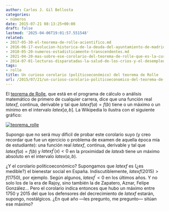 ```yaml
---
author: Carlos J. Gil Bellosta
categories:
- números
date: 2015-07-21 08:13:25+00:00
draft: false
lastmod: '2025-04-06T19:01:57.551548'
related:
- 2017-05-30-el-teorema-de-rolle-acientifico.md
- 2016-06-17-evolucion-historica-de-la-deuda-del-ayuntamiento-de-madrid.md
- 2010-05-20-numeros-estadisticamente-transcendentes.md
- 2021-04-20-mas-sobre-ese-corolario-del-teorema-de-rolle-que-es-la-curva-de-laffer.md
- 2014-07-01-lecturas-disparatadas-la-salud-de-los-crios-y-el-desempleo.md
tags:
- rolle
title: Un curioso corolario (políticoeconómico) del teorema de Rolle
url: /2015/07/21/un-curioso-corolario-politicoeconomico-del-teorema-de-rolle/
---
```


El [teorema de Rolle](https://en.wikipedia.org/wiki/Rolle%27s_theorem), que está en el programa de cálculo o análisis matemático de primero de cualquier carrera, dice que una función real $latex f$, continua, derivable y tal que $latex f(a) = f(b)$ tiene o un máximo o un mínimo en el intervalo $latex [a,b]$. La Wikipedia lo ilustra con el siguiente gráfico:

[![teorema_rolle](/wp-uploads/2015/07/teorema_rolle.png#center)
](/wp-uploads/2015/07/teorema_rolle.png#center)

Supongo que no será muy díficil de probar este corolario suyo (y creo recordar que fue un ejercicio o problema de examen de aquella época mía de estudiante): una función real $latex f$, continua, derivable y tal que $latex f(a) = f(b)$ y $latex f^\prime(x) < 0$ en la proximidad de $latex b$ tiene un máximo absoluto en el intervalo $latex (a,b)$.

¿Y el corolario políticoeconómico? Supongamos que $latex f$ es (¿es medible?) el bienestar social en España. Indiscutiblemente, $latex f(2015) > f(1750)$, por ejemplo. Según algunos, $latex f^\prime < 0$ en los últimos años. Y no solo los de la era de Rajoy, sino también la de Zapatero, Aznar, Felipe González... Pero el corolario indica entonces que hubo un máximo entre 1750 y 2015 del que los defensores del decrecimiento de $latex f$ estarán, supongo, nostálgicos. ¿En qué año —les pregunto, me pregunto— sitúan ese máximo?